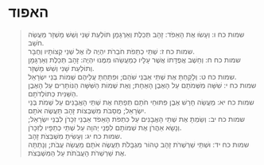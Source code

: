 # האפוד

> שמות כח ו: וְעָשׂוּ אֶת הָאֵפֹד:  זָהָב תְּכֵלֶת וְאַרְגָּמָן תּוֹלַעַת שָׁנִי וְשֵׁשׁ מָשְׁזָר מַעֲשֵׂה חֹשֵׁב.  
> שמות כח ז: שְׁתֵּי כְתֵפֹת חֹבְרֹת יִהְיֶה לּוֹ אֶל שְׁנֵי קְצוֹתָיו וְחֻבָּר.  
> שמות כח ח: וְחֵשֶׁב אֲפֻדָּתוֹ אֲשֶׁר עָלָיו כְּמַעֲשֵׂהוּ מִמֶּנּוּ יִהְיֶה:  זָהָב תְּכֵלֶת וְאַרְגָּמָן וְתוֹלַעַת שָׁנִי וְשֵׁשׁ מָשְׁזָר.  
> שמות כח ט: וְלָקַחְתָּ אֶת שְׁתֵּי אַבְנֵי שֹׁהַם; וּפִתַּחְתָּ עֲלֵיהֶם שְׁמוֹת בְּנֵי יִשְׂרָאֵל.  
> שמות כח י: שִׁשָּׁה מִשְּׁמֹתָם עַל הָאֶבֶן הָאֶחָת; וְאֶת שְׁמוֹת הַשִּׁשָּׁה הַנּוֹתָרִים עַל הָאֶבֶן הַשֵּׁנִית כְּתוֹלְדֹתָם.  
> שמות כח יא: מַעֲשֵׂה חָרַשׁ אֶבֶן פִּתּוּחֵי חֹתָם תְּפַתַּח אֶת שְׁתֵּי הָאֲבָנִים עַל שְׁמֹת בְּנֵי יִשְׂרָאֵל; מֻסַבֹּת מִשְׁבְּצוֹת זָהָב תַּעֲשֶׂה אֹתָם.  
> שמות כח יב: וְשַׂמְתָּ אֶת שְׁתֵּי הָאֲבָנִים עַל כִּתְפֹת הָאֵפֹד אַבְנֵי זִכָּרֹן לִבְנֵי יִשְׂרָאֵל; וְנָשָׂא אַהֲרֹן אֶת שְׁמוֹתָם לִפְנֵי יְהוָה עַל שְׁתֵּי כְתֵפָיו לְזִכָּרֹן.  
> שמות כח יג: וְעָשִׂיתָ מִשְׁבְּצֹת זָהָב.  
> שמות כח יד: וּשְׁתֵּי שַׁרְשְׁרֹת זָהָב טָהוֹר מִגְבָּלֹת תַּעֲשֶׂה אֹתָם מַעֲשֵׂה עֲבֹת; וְנָתַתָּה אֶת שַׁרְשְׁרֹת הָעֲבֹתֹת עַל הַמִּשְׁבְּצֹת.   
 

